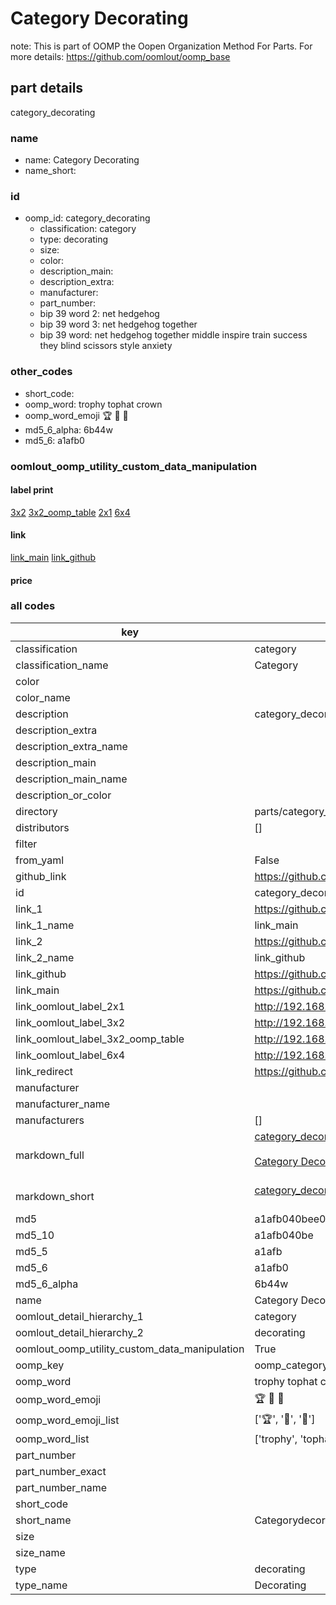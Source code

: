 # Category Decorating  

note: This is part of OOMP the Oopen Organization Method For Parts. For more details: https://github.com/oomlout/oomp_base

##  part details
  



category_decorating



### name
* name: Category Decorating
* name_short: 
### id
* oomp_id: category_decorating
  * classification: category
  * type: decorating
  * size: 
  * color: 
  * description_main: 
  * description_extra: 
  * manufacturer: 
  * part_number: 
  * bip 39 word 2: net hedgehog
  * bip 39 word 3: net hedgehog together
  * bip 39 word: net hedgehog together middle inspire train success they blind scissors style anxiety

### other_codes
* short_code: 
* oomp_word: trophy tophat crown
* oomp_word_emoji :trophy: :tophat: :crown:
* md5_6_alpha: 6b44w
* md5_6: a1afb0






### oomlout_oomp_utility_custom_data_manipulation
#### label print
[3x2](http://192.168.1.245:1112/?label=oomp%206b44w)
[3x2_oomp_table](http://192.168.1.108:1112/?label=oomp%206b44w)
[2x1](http://192.168.1.242:1112/?label=oomp%206b44w)
[6x4](http://192.168.1.55:1112/?label=oomp%206b44w)    

#### link

[link_main](https://github.com/oomlout/oomlout_oomp_version_1_messy/tree/main/parts/category_decorating) [link_github](https://github.com/oomlout/oomlout_oomp_version_1_messy/tree/main/parts/category_decorating)                             

#### price







### all codes 
| key | value |  
| --- | --- |  
| classification | category |  
| classification_name | Category |  
| color |  |  
| color_name |  |  
| description | category_decorating |  
| description_extra |  |  
| description_extra_name |  |  
| description_main |  |  
| description_main_name |  |  
| description_or_color |   |  
| directory | parts/category_decorating |  
| distributors | [] |  
| filter |  |  
| from_yaml | False |  
| github_link | https://github.com/oomlout/oomlout_oomp_part_src/tree/main/parts/category_decorating |  
| id | category_decorating |  
| link_1 | https://github.com/oomlout/oomlout_oomp_version_1_messy/tree/main/parts/category_decorating |  
| link_1_name | link_main |  
| link_2 | https://github.com/oomlout/oomlout_oomp_version_1_messy/tree/main/parts/category_decorating |  
| link_2_name | link_github |  
| link_github | https://github.com/oomlout/oomlout_oomp_version_1_messy/tree/main/parts/category_decorating |  
| link_main | https://github.com/oomlout/oomlout_oomp_version_1_messy/tree/main/parts/category_decorating |  
| link_oomlout_label_2x1 | http://192.168.1.242:1112/?label=oomp%206b44w |  
| link_oomlout_label_3x2 | http://192.168.1.245:1112/?label=oomp%206b44w |  
| link_oomlout_label_3x2_oomp_table | http://192.168.1.108:1112/?label=oomp%206b44w |  
| link_oomlout_label_6x4 | http://192.168.1.55:1112/?label=oomp%206b44w |  
| link_redirect | https://github.com/oomlout/oomlout_oomp_version_1_messy/tree/main/parts/category_decorating |  
| manufacturer |  |  
| manufacturer_name |  |  
| manufacturers | [] |  
| markdown_full | [category_decorating](none)<br>[](none)<br>[Category Decorating](none)<br><br> |  
| markdown_short | [category_decorating](none)<br><br> |  
| md5 | a1afb040bee09b0b9c3aa8c5c75aa4a5 |  
| md5_10 | a1afb040be |  
| md5_5 | a1afb |  
| md5_6 | a1afb0 |  
| md5_6_alpha | 6b44w |  
| name | Category Decorating |  
| oomlout_detail_hierarchy_1 | category |  
| oomlout_detail_hierarchy_2 | decorating |  
| oomlout_oomp_utility_custom_data_manipulation | True |  
| oomp_key | oomp_category_decorating |  
| oomp_word | trophy tophat crown |  
| oomp_word_emoji | :trophy: :tophat: :crown: |  
| oomp_word_emoji_list | [':trophy:', ':tophat:', ':crown:'] |  
| oomp_word_list | ['trophy', 'tophat', 'crown'] |  
| part_number |  |  
| part_number_exact |  |  
| part_number_name |  |  
| short_code |  |  
| short_name | Categorydecorating |  
| size |  |  
| size_name |  |  
| type | decorating |  
| type_name | Decorating |  
